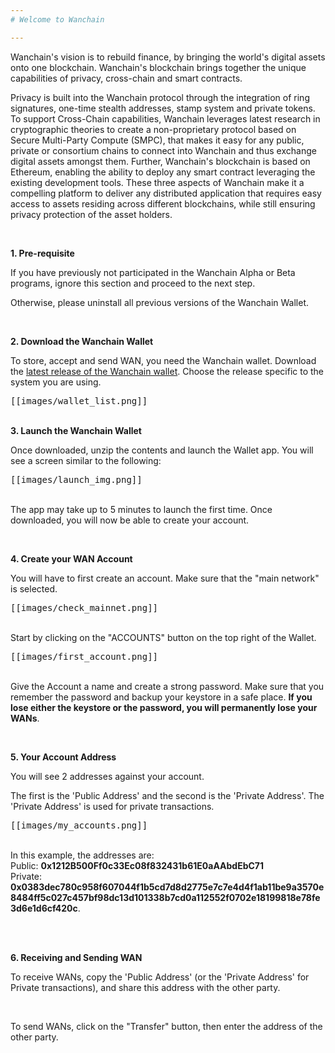 ```yaml
---
# Welcome to Wanchain

---
```

Wanchain's vision is to rebuild finance, by bringing the world's digital assets onto one blockchain. Wanchain's blockchain brings together the unique capabilities of privacy, cross-chain and smart contracts.

Privacy is built into the Wanchain protocol through the integration of ring signatures, one-time stealth addresses, stamp system and private tokens. To support Cross-Chain capabilities, Wanchain leverages latest research in cryptographic theories to create a non-proprietary protocol based on Secure Multi-Party Compute (SMPC), that makes it easy for any public, private or consortium chains to connect into Wanchain and thus exchange digital assets amongst them. Further, Wanchain's blockchain is based on Ethereum, enabling the ability to deploy any smart contract leveraging the existing development tools. These three aspects of Wanchain make it a compelling platform to deliver any distributed application that requires easy access to assets residing across different blockchains, while still ensuring privacy protection of the asset holders.

<br>

**1. Pre-requisite**

If you have previously not participated in the Wanchain Alpha or Beta programs, ignore this section and proceed to the next step.

Otherwise, please uninstall all previous versions of the Wanchain Wallet.

<br> 

**2. Download the Wanchain Wallet**

To store, accept and send WAN, you need the Wanchain wallet. Download the [latest release of the Wanchain wallet](https://github.com/wanchain/go-wanchain/releases/tag/v1.0.0). Choose the release specific to the system you are using.

<kbd>
[[images/wallet_list.png]]
</kbd>

<br>
<br>

**3. Launch the Wanchain Wallet**

Once downloaded, unzip the contents and launch the Wallet app. You will see a screen similar to the following:

<kbd>
[[images/launch_img.png]]
</kbd>

<br>
<br>

The app may take up to 5 minutes to launch the first time. Once downloaded, you will now be able to create your account.

<br>

**4. Create your WAN Account**

You will have to first create an account. Make sure that the "main network" is selected.

<kbd>
[[images/check_mainnet.png]]
</kbd>

<br>
<br>

Start by clicking on the "ACCOUNTS" button on the top right of the Wallet.

<kbd>
[[images/first_account.png]]
</kbd>

<br>
<br>

Give the Account a name and create a strong password. Make sure that you remember the password and backup your keystore in a safe place. **If you lose either the keystore or the password, you will permanently lose your WANs**.

<br>

**5. Your Account Address**

You will see 2 addresses against your account.

The first is the 'Public Address' and the second is the 'Private Address'. The 'Private Address' is used for private transactions.

<kbd>
[[images/my_accounts.png]]
</kbd>

<br>
<br>

In this example, the addresses are:
<br>
Public: **0x1212B500Ff0c33Ec08f832431b61E0aAAbdEbC71** 
<br>
Private: **0x0383dec780c958f607044f1b5cd7d8d2775e7c7e4d4f1ab11be9a3570e8484ff5c027c457bf98dc13d101338b7cd0a112552f0702e18199818e78fe3d6e1d6cf420c**.

<br>
<br>

**6. Receiving and Sending WAN**

To receive WANs, copy the 'Public Address' (or the 'Private Address' for Private transactions), and share this address with the other party.

<br>

To send WANs, click on the "Transfer" button, then enter the address of the other party.
